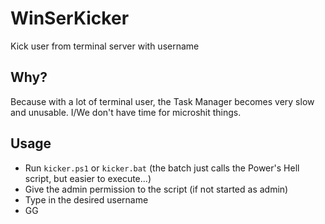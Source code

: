 # WinSerKicker
Kick user from terminal server with username

## Why?
Because with a lot of terminal user, the Task Manager becomes very slow and unusable. I/We don't have time for microshit things.

## Usage
- Run ```kicker.ps1``` or ```kicker.bat``` (the batch just calls the Power's Hell script, but easier to execute...)
- Give the admin permission to the script (if not started as admin) 
- Type in the desired username
- GG